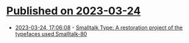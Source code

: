 # [Published on 2023-03-24](index.md)

* [2023-03-24, 17:06:08](https://lobste.rs/s/9ukwie/smalltalk_type_restoration_project) - [Smalltalk Type: A restoration project of the typefaces used Smalltalk-80](https://moritzfuerst.net/projects/smalltalk-type)
